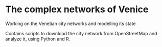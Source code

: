 # The complex networks of Venice

Working on the Venetian city networks and modelling its state

Contains scripts to download the city network from OpenStreetMap and analyze it, using Python and R.
